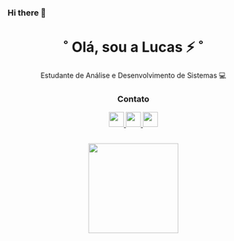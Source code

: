 ### Hi there 👋

<!--
**LucasAlmeida8/LucasAlmeida8** is a ✨ _special_ ✨ repository because its `README.md` (this file) appears on your GitHub profile.

Here are some ideas to get you started:

- 🔭 I’m currently working on ...
- 🌱 I’m currently learning ...
- 👯 I’m looking to collaborate on ...
- 🤔 I’m looking for help with ...
- 💬 Ask me about ...
- 📫 How to reach me: ...
- 😄 Pronouns: ...
- ⚡ Fun fact: ...
-->

<div align="center">
    <h1>  ˚ Olá, sou a Lucas ⚡ ˚   </h1>
  <p> Estudante de Análise e Desenvolvimento de Sistemas 💻</p>

 
</div>


<div align="center">

 <h3>Contato</h3>
 
<a href="mailto:lucasalmeidaex@gmail.com"> <img height="30em" src="https://img.shields.io/badge/Gmail-D14836?style=for-the-badge&logo=gmail&logoColor=white"/> <a  href="https://www.linkedin.com/in/rayane-novaes/"> <img height="30em" src="https://img.shields.io/badge/LinkedIn-0077B5?style=for-the-badge&logo=linkedin&logoColor=white"/> <a  href="https://www.instagram.com/rayy_novaes/"> <img height="30em" src="https://img.shields.io/badge/Instagram-E4405F?style=for-the-badge&logo=instagram&logoColor=white"/>
 
</div>

 ## ##


<div align="center">
  <a href="https://github.com/LucasAlmeida8"><img height="180em" src="https://github-readme-stats.vercel.app/api?username=LucasAlmeida8&show_icons=true&theme=tokyonight&include_all_commits=true&count_private=true"/>
   
</div>
 
  
   
 
 
 
  
  
  
 
